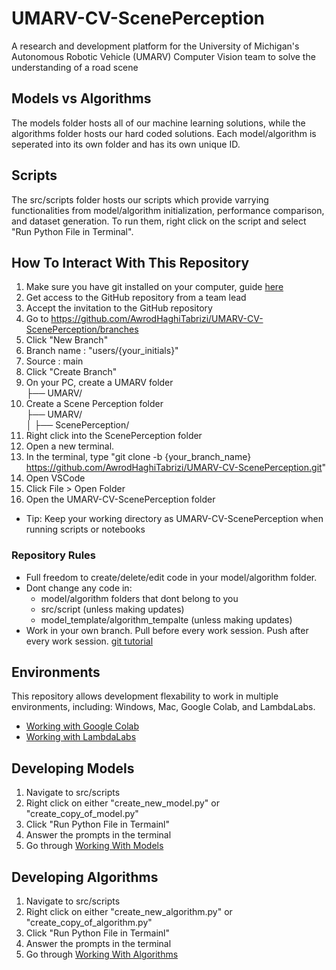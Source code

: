 # UMARV-CV-ScenePerception

A research and development platform for the University of Michigan's Autonomous Robotic Vehicle (UMARV) Computer Vision team to solve the understanding of a road scene

## Models vs Algorithms

The models folder hosts all of our machine learning solutions, while the algorithms folder hosts our hard coded solutions. Each model/algorithm is seperated into its own folder and has its own unique ID.

## Scripts

The src/scripts folder hosts our scripts which provide varrying functionalities from model/algorithm initialization, performance comparison, and dataset generation. To run them, right click on the script and select "Run Python File in Terminal".

## How To Interact With This Repository

1. Make sure you have git installed on your computer, guide [here](https://git-scm.com/downloads)
2. Get access to the GitHub repository from a team lead
3. Accept the invitation to the GitHub repository
4. Go to https://github.com/AwrodHaghiTabrizi/UMARV-CV-ScenePerception/branches
5. Click "New Branch"
6. Branch name : "users/{your_initials}"
7. Source : main
8. Click "Create Branch"
9. On your PC, create a UMARV folder <br>
├── UMARV/ <br>
10. Create a Scene Perception folder <br>
├── UMARV/ <br>
│ ├── ScenePerception/ <br>
11. Right click into the ScenePerception folder
12. Open a new terminal.
13. In the terminal, type "git clone -b {your_branch_name} https://github.com/AwrodHaghiTabrizi/UMARV-CV-ScenePerception.git"
14. Open VSCode
15. Click File > Open Folder
16. Open the UMARV-CV-ScenePerception folder
- Tip: Keep your working directory as UMARV-CV-ScenePerception when running scripts or notebooks

### Repository Rules

- Full freedom to create/delete/edit code in your model/algorithm folder.
- Dont change any code in:
    - model/algorithm folders that dont belong to you
    - src/script (unless making updates)
    - model_template/algorithm_tempalte (unless making updates)
- Work in your own branch. Pull before every work session. Push after every work session. [git tutorial](https://www.w3schools.com/git/git_intro.asp?remote=github)

## Environments

This repository allows development flexability to work in multiple environments, including: Windows, Mac, Google Colab, and LambdaLabs.
- [Working with Google Colab](https://github.com/AwrodHaghiTabrizi/UMARV-CV-ScenePerception/blob/users/AHT/docs/working_with_environments.md#google-colab)
- [Working with LambdaLabs](https://github.com/AwrodHaghiTabrizi/UMARV-CV-ScenePerception/blob/users/AHT/docs/working_with_environments.md#lambdalabs)

## Developing Models

1. Navigate to src/scripts
2. Right click on either "create_new_model.py" or "create_copy_of_model.py"
3. Click "Run Python File in Termainl"
4. Answer the prompts in the terminal
5. Go through [Working With Models](https://github.com/AwrodHaghiTabrizi/UMARV-CV-ScenePerception/blob/users/AHT/docs/creating_models.md)

## Developing Algorithms

1. Navigate to src/scripts
2. Right click on either "create_new_algorithm.py" or "create_copy_of_algorithm.py"
3. Click "Run Python File in Termainl"
4. Answer the prompts in the terminal
5. Go through [Working With Algorithms](https://github.com/AwrodHaghiTabrizi/UMARV-CV-ScenePerception/blob/users/AHT/docs/creating_algorithms.md)